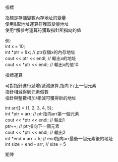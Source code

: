 指標

指標是存儲變數內存地址的變量  
使用&取地址運算符獲取變量地址   
使用*解參考運算符獲取指針所指向的值 

例:  
int x = 10;  
int *ptr = &x; // ptr存儲x的內存地址  
cout << ptr << endl; // 輸出x的地址  
cout << *ptr << endl; // 輸出x的值10  

指標運算

可對指針進行遞增/遞減運算,指向下/上一個元素  
指針相減得到元素個數  
指針與整數相加/相減可獲得新的地址  

int arr[] = {1, 2, 3, 4, 5};  
int *ptr = arr;   // ptr指向arr第一個元素  
cout << *ptr << endl;   // 輸出1  
ptr++;   // ptr指向下一個元素  
cout << *ptr << endl;   // 輸出2  
int *end = arr + 5;     // end指向arr最後一個元素後的地址  
int size = end - arr;   // size = 5  

矩陣


